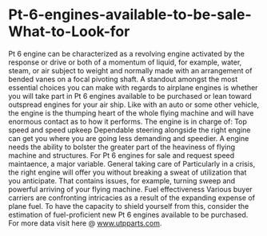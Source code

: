 # Pt-6-engines-available-to-be-sale-What-to-Look-for
  Pt 6 engine can be characterized as a revolving engine activated by the response or drive or both of a momentum of liquid, for example, water, steam, or air subject to weight and normally made with an arrangement of bended vanes on a focal pivoting shaft. A standout amongst the most essential choices you can make with regards to airplane engines is whether you will take part in Pt 6 engines available to be purchased or lean toward outspread engines for your air ship.     Like with an auto or some other vehicle, the engine is the thumping heart of the whole flying machine and will have enormous contact as to how it performs. The engine is in charge of:   Top speed and speed upkeep   Dependable steering alongside the right engine can get you where you are going less demanding and speedier. A engine needs the ability to bolster the greater part of the heaviness of flying machine and structures. For Pt 6 engines for sale and request speed maintaence, a major variable.   General taking care of   Particularly in a crisis, the right engine will offer you without breaking a sweat of utilization that you anticipate. That contains issues, for example, turning sweep and powerful arriving of your flying machine.    Fuel effectiveness   Various buyer carriers are confronting intricacies as a result of the expanding expense of plane fuel. To have the capacity to shield yourself from this, consider the estimation of fuel-proficient new Pt 6 engines available to be purchased.   For more data visit here @ www.utpparts.com.
